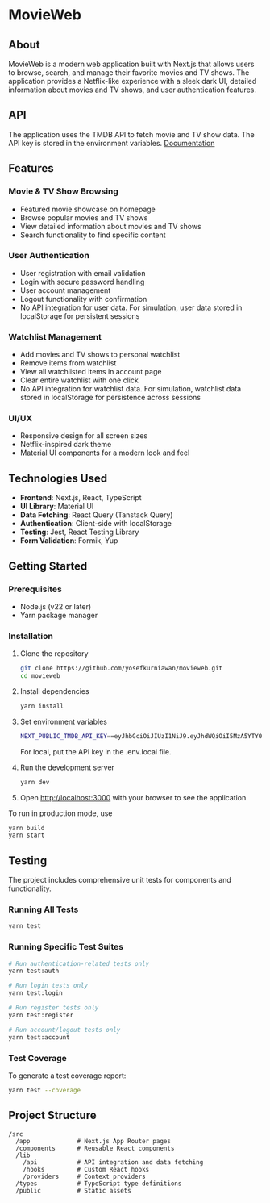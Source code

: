 # MovieWeb

## About

MovieWeb is a modern web application built with Next.js that allows users to browse, search, and manage their favorite movies and TV shows. The application provides a Netflix-like experience with a sleek dark UI, detailed information about movies and TV shows, and user authentication features.

## API

The application uses the TMDB API to fetch movie and TV show data. The API key is stored in the environment variables.
[Documentation](https://developer.themoviedb.org/reference/intro/getting-started)

## Features

### Movie & TV Show Browsing
- Featured movie showcase on homepage
- Browse popular movies and TV shows
- View detailed information about movies and TV shows
- Search functionality to find specific content

### User Authentication
- User registration with email validation
- Login with secure password handling
- User account management
- Logout functionality with confirmation
- No API integration for user data. For simulation, user data stored in localStorage for persistent sessions

### Watchlist Management
- Add movies and TV shows to personal watchlist
- Remove items from watchlist
- View all watchlisted items in account page
- Clear entire watchlist with one click
- No API integration for watchlist data. For simulation, watchlist data stored in localStorage for persistence across sessions

### UI/UX
- Responsive design for all screen sizes
- Netflix-inspired dark theme
- Material UI components for a modern look and feel

## Technologies Used

- **Frontend**: Next.js, React, TypeScript
- **UI Library**: Material UI
- **Data Fetching**: React Query (Tanstack Query)
- **Authentication**: Client-side with localStorage
- **Testing**: Jest, React Testing Library
- **Form Validation**: Formik, Yup

## Getting Started

### Prerequisites

- Node.js (v22 or later)
- Yarn package manager

### Installation

1. Clone the repository
   ```bash
   git clone https://github.com/yosefkurniawan/movieweb.git
   cd movieweb
   ```

2. Install dependencies
   ```bash
   yarn install
   ```

3. Set environment variables
   ```bash
   NEXT_PUBLIC_TMDB_API_KEY==eyJhbGciOiJIUzI1NiJ9.eyJhdWQiOiI5MzA5YTY0ODAxYzgzMTM4Y2VhYmQzZGU3NjYyZGVmNiIsIm5iZiI6MTc1NjEyNjMwMi45NzUwMDAxLCJzdWIiOiI2OGFjNWM1ZWM5ODU2ZDExMmE5ZGI0NWIiLCJzY29wZXMiOlsiYXBpX3JlYWQiXSwidmVyc2lvbiI6MX0.9IoHI170Sy-lJIeF3b6dERKq-MW2HMwGbQ0PC4Da31A
   ```
   For local, put the API key in the .env.local file.

4. Run the development server
   ```bash
   yarn dev
   ```

5. Open [http://localhost:3000](http://localhost:3000) with your browser to see the application

To run in production mode, use

```bash
yarn build
yarn start
```

## Testing

The project includes comprehensive unit tests for components and functionality.

### Running All Tests

```bash
yarn test
```

### Running Specific Test Suites

```bash
# Run authentication-related tests only
yarn test:auth

# Run login tests only
yarn test:login

# Run register tests only
yarn test:register

# Run account/logout tests only
yarn test:account
```

### Test Coverage

To generate a test coverage report:

```bash
yarn test --coverage
```

## Project Structure

```
/src
  /app             # Next.js App Router pages
  /components      # Reusable React components
  /lib
    /api           # API integration and data fetching
    /hooks         # Custom React hooks
    /providers     # Context providers
  /types           # TypeScript type definitions
  /public          # Static assets
```
